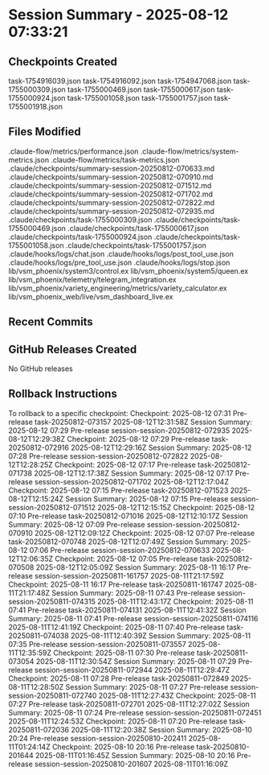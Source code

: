 # Session Summary - 2025-08-12 07:33:21

## Checkpoints Created
task-1754916039.json
task-1754916092.json
task-1754947068.json
task-1755000309.json
task-1755000469.json
task-1755000617.json
task-1755000924.json
task-1755001058.json
task-1755001757.json
task-1755001918.json

## Files Modified
.claude-flow/metrics/performance.json
.claude-flow/metrics/system-metrics.json
.claude-flow/metrics/task-metrics.json
.claude/checkpoints/summary-session-20250812-070633.md
.claude/checkpoints/summary-session-20250812-070910.md
.claude/checkpoints/summary-session-20250812-071512.md
.claude/checkpoints/summary-session-20250812-071702.md
.claude/checkpoints/summary-session-20250812-072822.md
.claude/checkpoints/summary-session-20250812-072935.md
.claude/checkpoints/task-1755000309.json
.claude/checkpoints/task-1755000469.json
.claude/checkpoints/task-1755000617.json
.claude/checkpoints/task-1755000924.json
.claude/checkpoints/task-1755001058.json
.claude/checkpoints/task-1755001757.json
.claude/hooks/logs/chat.json
.claude/hooks/logs/post_tool_use.json
.claude/hooks/logs/pre_tool_use.json
.claude/hooks/logs/stop.json
lib/vsm_phoenix/system3/control.ex
lib/vsm_phoenix/system5/queen.ex
lib/vsm_phoenix/telemetry/telegram_integration.ex
lib/vsm_phoenix/variety_engineering/metrics/variety_calculator.ex
lib/vsm_phoenix_web/live/vsm_dashboard_live.ex

## Recent Commits


## GitHub Releases Created
No GitHub releases

## Rollback Instructions
To rollback to a specific checkpoint:
Checkpoint: 2025-08-12 07:31	Pre-release	task-20250812-073157	2025-08-12T12:31:58Z
Session Summary: 2025-08-12 07:29	Pre-release	session-session-20250812-072935	2025-08-12T12:29:38Z
Checkpoint: 2025-08-12 07:29	Pre-release	task-20250812-072916	2025-08-12T12:29:16Z
Session Summary: 2025-08-12 07:28	Pre-release	session-session-20250812-072822	2025-08-12T12:28:25Z
Checkpoint: 2025-08-12 07:17	Pre-release	task-20250812-071738	2025-08-12T12:17:38Z
Session Summary: 2025-08-12 07:17	Pre-release	session-session-20250812-071702	2025-08-12T12:17:04Z
Checkpoint: 2025-08-12 07:15	Pre-release	task-20250812-071523	2025-08-12T12:15:24Z
Session Summary: 2025-08-12 07:15	Pre-release	session-session-20250812-071512	2025-08-12T12:15:15Z
Checkpoint: 2025-08-12 07:10	Pre-release	task-20250812-071016	2025-08-12T12:10:17Z
Session Summary: 2025-08-12 07:09	Pre-release	session-session-20250812-070910	2025-08-12T12:09:12Z
Checkpoint: 2025-08-12 07:07	Pre-release	task-20250812-070748	2025-08-12T12:07:49Z
Session Summary: 2025-08-12 07:06	Pre-release	session-session-20250812-070633	2025-08-12T12:06:35Z
Checkpoint: 2025-08-12 07:05	Pre-release	task-20250812-070508	2025-08-12T12:05:09Z
Session Summary: 2025-08-11 16:17	Pre-release	session-session-20250811-161757	2025-08-11T21:17:59Z
Checkpoint: 2025-08-11 16:17	Pre-release	task-20250811-161747	2025-08-11T21:17:48Z
Session Summary: 2025-08-11 07:43	Pre-release	session-session-20250811-074315	2025-08-11T12:43:17Z
Checkpoint: 2025-08-11 07:41	Pre-release	task-20250811-074131	2025-08-11T12:41:32Z
Session Summary: 2025-08-11 07:41	Pre-release	session-session-20250811-074116	2025-08-11T12:41:19Z
Checkpoint: 2025-08-11 07:40	Pre-release	task-20250811-074038	2025-08-11T12:40:39Z
Session Summary: 2025-08-11 07:35	Pre-release	session-session-20250811-073557	2025-08-11T12:35:59Z
Checkpoint: 2025-08-11 07:30	Pre-release	task-20250811-073054	2025-08-11T12:30:54Z
Session Summary: 2025-08-11 07:29	Pre-release	session-session-20250811-072944	2025-08-11T12:29:47Z
Checkpoint: 2025-08-11 07:28	Pre-release	task-20250811-072849	2025-08-11T12:28:50Z
Session Summary: 2025-08-11 07:27	Pre-release	session-session-20250811-072740	2025-08-11T12:27:43Z
Checkpoint: 2025-08-11 07:27	Pre-release	task-20250811-072701	2025-08-11T12:27:02Z
Session Summary: 2025-08-11 07:24	Pre-release	session-session-20250811-072451	2025-08-11T12:24:53Z
Checkpoint: 2025-08-11 07:20	Pre-release	task-20250811-072036	2025-08-11T12:20:38Z
Session Summary: 2025-08-10 20:24	Pre-release	session-session-20250810-202411	2025-08-11T01:24:14Z
Checkpoint: 2025-08-10 20:16	Pre-release	task-20250810-201644	2025-08-11T01:16:45Z
Session Summary: 2025-08-10 20:16	Pre-release	session-session-20250810-201607	2025-08-11T01:16:09Z

